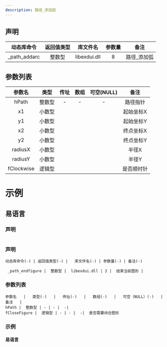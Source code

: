 ```yaml
---
description: 路径_添加弧
---
```





## 声明

|  动态库命令  | 返回值类型 |   库文件名   | 参数量 |    备注     |
| :----------: | :--------: | :----------: | :----: | :---------: |
| _path_addarc |   整数型   | libexdui.dll |   8    | 路径_添加弧 |

## 参数列表

|   参数名   |  类型  | 传址 | 数组 | 可空(NULL) |    备注    |
| :--------: | :----: | :--: | :--: | :--------: | :--------: |
|   hPath    | 整数型 |  -   |  -   |     -      |  路径指针  |
|     x1     | 小数型 |      |      |            | 起始坐标X  |
|     y1     | 小数型 |      |      |            | 起始坐标Y  |
|     x2     | 小数型 |      |      |            | 终点坐标X  |
|     y2     | 小数型 |      |      |            | 终点坐标Y  |
|  radiusX   | 小数型 |      |      |            |   半径X    |
|  radiusY   | 小数型 |      |      |            |   半径Y    |
| fClockwise | 逻辑型 |      |      |            | 是否顺时针 |


# 示例

## 易语言

### 声明


```table

```

### 声明


```table
动态库命令(-) | 返回值类型(-) |   库文件名(-) | 参数量(-) | 备注(-)

 _path_endfigure |  整数型 |  libexdui.dll | 2 |  结束当前图形 | 
```


### 参数列表

```table
参数名   |   类型(-)   |   传址(-)   |   数组(-)   |   可空（NULL）(-)   |   备注   |
hPath |  整数型 | - | - |  -| 
fCloseFigure |  逻辑型 | - | - |  -|  是否需要闭合图形
```




### 示例
#### 易语言
```c

```